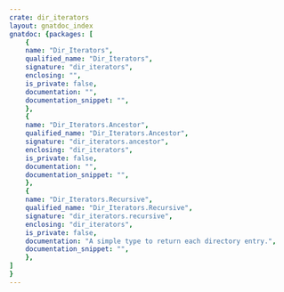 ```yaml
---
crate: dir_iterators
layout: gnatdoc_index
gnatdoc: {packages: [
    {
    name: "Dir_Iterators",
    qualified_name: "Dir_Iterators",
    signature: "dir_iterators",
    enclosing: "",
    is_private: false,
    documentation: "",
    documentation_snippet: "",
    },
    {
    name: "Dir_Iterators.Ancestor",
    qualified_name: "Dir_Iterators.Ancestor",
    signature: "dir_iterators.ancestor",
    enclosing: "dir_iterators",
    is_private: false,
    documentation: "",
    documentation_snippet: "",
    },
    {
    name: "Dir_Iterators.Recursive",
    qualified_name: "Dir_Iterators.Recursive",
    signature: "dir_iterators.recursive",
    enclosing: "dir_iterators",
    is_private: false,
    documentation: "A simple type to return each directory entry.",
    documentation_snippet: "",
    },
]
}
---
```

